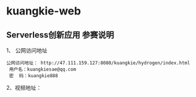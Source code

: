 # kuangkie-web
## Serverless创新应用 参赛说明

1、 公网访问地址


	公网访问地址： http://47.111.159.127:8080/kuangkie/hydrogen/index.html
	 用户名：kuangkiesae@qq.com
	 密  码：kuangkie888
 2、视频地址：

